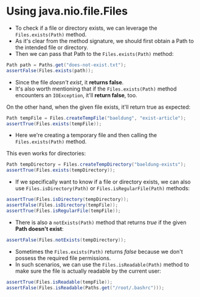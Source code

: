 # Using java.nio.file.Files

* To check if a file or directory exists, we can leverage the ``Files.exists(Path)`` method. 
* As it's clear from the method signature, we should first obtain a Path to the intended file or directory. 
* Then we can pass that Path to the ``Files.exists(Path)`` method:

```java
Path path = Paths.get("does-not-exist.txt");
assertFalse(Files.exists(path));
```

* Since the file *doesn't exist*, it **returns false**. 
* It's also worth mentioning that if the ``Files.exists(Path)`` method encounters an ``IOException``, it'll **return false**, too.

On the other hand, when the given file exists, it'll return true as expected:

```java
Path tempFile = Files.createTempFile("baeldung", "exist-article");
assertTrue(Files.exists(tempFile));
```

* Here we're creating a temporary file and then calling the ``Files.exists(Path)`` method.

This even works for directories:

```java
Path tempDirectory = Files.createTempDirectory("baeldung-exists");
assertTrue(Files.exists(tempDirectory));
```
* If we specifically want to know if a file or directory exists, we can also use ``Files.isDirectory(Path)`` or ``Files.isRegularFile(Path)`` methods:

```java
assertTrue(Files.isDirectory(tempDirectory));
assertFalse(Files.isDirectory(tempFile));
assertTrue(Files.isRegularFile(tempFile));
```

* There is also a ``notExists(Path)`` method that returns *true* if the given **Path doesn't exist**:
```java
assertFalse(Files.notExists(tempDirectory));
```

* Sometimes the ``Files.exists(Path)`` returns *false* because we don't possess the required file permissions. 
* In such scenarios, we can use the ``Files.isReadable(Path)`` method to make sure the file is actually readable by the current user:
```java
assertTrue(Files.isReadable(tempFile));
assertFalse(Files.isReadable(Paths.get("/root/.bashrc")));
```
